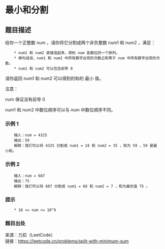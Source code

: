 # 最小和分割

## 题目描述

给你一个正整数 num ，请你将它分割成两个非负整数 num1 和 num2 ，满足：

```text
    * num1 和 num2 直接连起来，得到 num 各数位的一个排列。
    * 换句话说，num1 和 num2 中所有数字出现的次数之和等于 num 中所有数字出现的次数。
    * num1 和 num2 可以包含前导 0
```

请你返回 num1 和 num2 可以得到的和的 最小 值。

注意：

num 保证没有前导 0

num1 和 num2 中数位顺序可以与 num 中数位顺序不同。

### 示例 1

```text
    输入：num = 4325
    输出：59
    解释：我们可以将 4325 分割成 num1 = 24 和 num2 = 35 ，和为 59 ，59 是最小和。
```

### 示例 2

```text
    输入：num = 687
    输出：75
    解释：我们可以将 687 分割成 num1 = 68 和 num2 = 7 ，和为最优值 75 。
```

### 提示

```text
    * 10 <= num <= 10^9
```

### 题目出处

来源：力扣（LeetCode）  
链接：<https://leetcode.cn/problems/split-with-minimum-sum>

